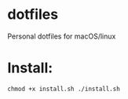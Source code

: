 # dotfiles
Personal dotfiles for macOS/linux

# Install:
<code>chmod +x install.sh
./install.sh</code>
